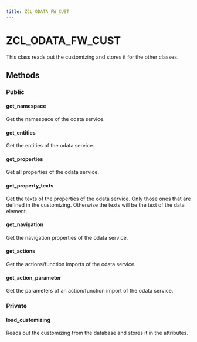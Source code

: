 ```yaml
---
title: ZCL_ODATA_FW_CUST
---
```


# ZCL_ODATA_FW_CUST

This class reads out the customizing and stores it for the other classes.

## Methods

### Public

#### get_namespace

Get the namespace of the odata service.

#### get_entities

Get the entities of the odata service.

#### get_properties

Get all properties of the odata service.

#### get_property_texts

Get the texts of the properties of the odata service. Only those ones that are defined in the customizing.
Otherwise the texts will be the text of the data element.

#### get_navigation

Get the navigation properties of the odata service.

#### get_actions

Get the actions/function imports of the odata service.

#### get_action_parameter

Get the parameters of an action/function import of the odata service.

### Private

#### load_customizing

Reads out the customizing from the database and stores it in the attributes.